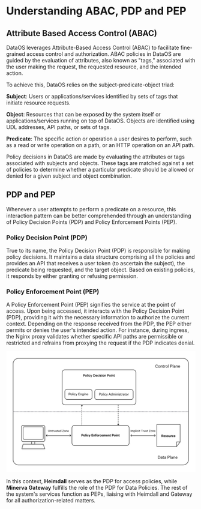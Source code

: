 # Understanding ABAC, PDP and PEP

## Attribute Based Access Control (ABAC)

DataOS leverages Attribute-Based Access Control (ABAC) to facilitate fine-grained access control and authorization. ABAC policies in DataOS are guided by the evaluation of attributes, also known as "tags," associated with the user making the request, the requested resource, and the intended action.

To achieve this, DataOS relies on the subject-predicate-object triad:

**Subject**: Users or applications/services identified by sets of tags that initiate resource requests.

**Object**: Resources that can be exposed by the system itself or applications/services running on top of DataOS. Objects are identified using UDL addresses, API paths, or sets of tags.

**Predicate**: The specific action or operation a user desires to perform, such as a read or write operation on a path, or an HTTP operation on an API path.

Policy decisions in DataOS are made by evaluating the attributes or tags associated with subjects and objects. These tags are matched against a set of policies to determine whether a particular predicate should be allowed or denied for a given subject and object combination.

## PDP and PEP

Whenever a user attempts to perform a predicate on a resource, this interaction pattern can be better comprehended through an understanding of Policy Decision Points (PDP) and Policy Enforcement Points (PEP).

### **Policy Decision Point (PDP)**

True to its name, the Policy Decision Point (PDP) is responsible for making policy decisions. It maintains a data structure comprising all the policies and provides an API that receives a user token (to ascertain the subject), the predicate being requested, and the target object. Based on existing policies, it responds by either granting or refusing permission.

### **Policy Enforcement Point (PEP)**

A Policy Enforcement Point (PEP) signifies the service at the point of access. Upon being accessed, it interacts with the Policy Decision Point (PDP), providing it with the necessary information to authorize the current context. Depending on the response received from the PDP, the PEP either permits or denies the user's intended action. For instance, during ingress, the Nginx proxy validates whether specific API paths are permissible or restricted and refrains from proxying the request if the PDP indicates denial.

![Untitled](./understanding_abac_pdp_and_pep/untitled.png)

In this context, **Heimdall** serves as the PDP for access policies, while **Minerva Gateway** fulfills the role of the PDP for Data Policies. The rest of the system's services function as PEPs, liaising with Heimdall and Gateway for all authorization-related matters.